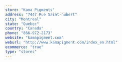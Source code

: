 ```yaml
---
store: "Kama Pigments"
address: "7447 Rue Saint-hubert"
city: "Montreal"
state: "Quebec"
country: "Canada"
phone: "866-972-2173"
website: "kamapigment.com"
weburl: "http://www.kamapigment.com/index_en.html"
ecommerce: "true"
type: "stores"
---
```

